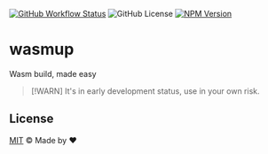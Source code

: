 [![GitHub Workflow Status](https://img.shields.io/github/actions/workflow/status/rainbowatcher/wasmup/ci.yml)](https://github.com/rainbowatcher/wasmup/actions)
![GitHub License](https://img.shields.io/github/license/rainbowatcher/wasmup)
[![NPM Version](https://img.shields.io/npm/v/wasmup)](https://www.npmjs.com/package/wasmup)

# wasmup

Wasm build, made easy

> [!WARN]
> It's in early development status, use in your own risk.

## License

[MIT](./LICENSE) &copy; Made by ❤️
